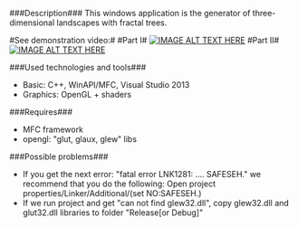 ###Description###
This windows application is the generator of three-dimensional landscapes with fractal trees.

#See demonstration video:#
#Part I#
 [![IMAGE ALT TEXT HERE](http://img.youtube.com/vi/5is1VMlSnUQ/0.jpg)](https://www.youtube.com/watch?v=5is1VMlSnUQ)
#Part II#
 [![IMAGE ALT TEXT HERE](http://img.youtube.com/vi/5is1VMlSnUQ/0.jpg)](https://www.youtube.com/watch?v=5is1VMlSnUQ)


###Used technologies and tools###
* Basic: C++, WinAPI/MFC, Visual Studio 2013
* Graphics: OpenGL + shaders

###Requires###
* MFC framework
* opengl: "glut, glaux, glew" libs

###Possible problems###
* If you get the next error: "fatal error LNK1281: .... SAFESEH." we recommend that you do the following: Open project properties/Linker/Additional/(set NO:SAFESEH.)
* If we run project and get "can not find glew32.dll", copy glew32.dll and glut32.dll libraries to folder "Release[or Debug]"